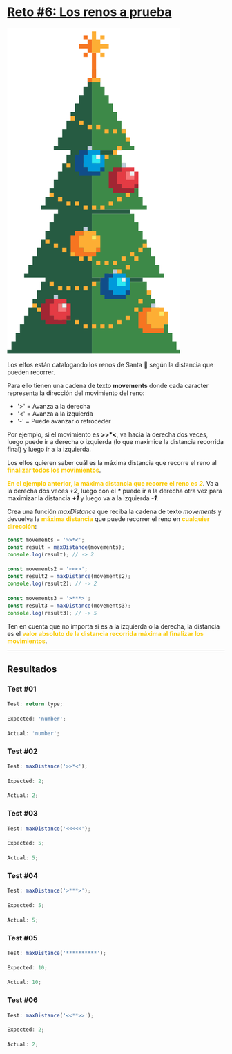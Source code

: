# [Reto #6: Los renos a prueba](https://adventjs.dev/es/challenges/2023/6)

![Reto_06](../Assets/Retos_PNG/6.png)

Los elfos están catalogando los renos de Santa 🦌 según la distancia que pueden recorrer.

Para ello tienen una cadena de texto **movements** donde cada caracter representa la dirección del movimiento del reno:

- '>' = Avanza a la derecha
- '<' = Avanza a la izquierda
- '-' = Puede avanzar o retroceder

Por ejemplo, si el movimiento es **>>\*<**, va hacia la derecha dos veces, luego puede ir a derecha o izquierda (lo que maximice la distancia recorrida final) y luego ir a la izquierda.

Los elfos quieren saber cuál es la máxima distancia que recorre el reno al <strong style="color:rgb(250 202 2)">finalizar todos los movimientos</strong>.

<strong style="color:rgb(250 202 2)">En el ejemplo anterior, la máxima distancia que recorre el reno es _**2**_</strong>. Va a la derecha dos veces _**+2**_, luego con el **_\*_** puede ir a la derecha otra vez para maximizar la distancia **_+1_** y luego va a la izquierda **_-1_**.

Crea una función _maxDistance_ que reciba la cadena de texto _movements_ y devuelva la <strong style="color:rgb(250 202 2)">máxima distancia</strong> que puede recorrer el reno en <strong style="color:rgb(250 202 2)">cualquier dirección</strong>:

```js
const movements = '>>*<';
const result = maxDistance(movements);
console.log(result); // -> 2

const movements2 = '<<<>';
const result2 = maxDistance(movements2);
console.log(result2); // -> 2

const movements3 = '>***>';
const result3 = maxDistance(movements3);
console.log(result3); // -> 5
```

Ten en cuenta que no importa si es a la izquierda o la derecha, la distancia es el <strong style="color:rgb(250 202 2)">valor absoluto de la distancia recorrida máxima al finalizar los movimientos</strong>.

---

## Resultados

### Test #01

```js
Test: return type;

Expected: 'number';

Actual: 'number';
```

### Test #02

```js
Test: maxDistance('>>*<');

Expected: 2;

Actual: 2;
```

### Test #03

```js
Test: maxDistance('<<<<<');

Expected: 5;

Actual: 5;
```

### Test #04

```js
Test: maxDistance('>***>');

Expected: 5;

Actual: 5;
```

### Test #05

```js
Test: maxDistance('**********');

Expected: 10;

Actual: 10;
```

### Test #06

```js
Test: maxDistance('<<**>>');

Expected: 2;

Actual: 2;
```
